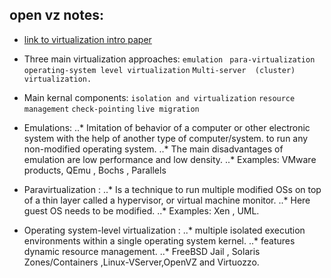 ## open vz notes:

- [link to virtualization intro paper](http://download.openvz.org/doc/openvz-intro.pdf)

- Three main virtualization approaches:
```emulation```
``` para-virtualization```
``` operating-system level virtualization```
```Multi-server  (cluster) virtualization.```

- Main kernal components:
```isolation and virtualization```
```resource management```
```check-pointing```
```live migration```

- Emulations:
..* Imitation of behavior of a computer or other electronic system with the help of another type of computer/system. to run any non-modified operating system.
..* The main disadvantages of emulation are low performance and low density.
..* Examples: VMware products, QEmu , Bochs , Parallels

- Paravirtualization :
..* Is a technique to run multiple modified OSs on top of a thin layer called a hypervisor, or virtual machine monitor.
..* Here guest OS needs to be modified.
..* Examples: Xen , UML.

- Operating system-level virtualization :
..* multiple isolated execution environments within a single operating system kernel.
..*  features dynamic resource management.
..* FreeBSD Jail , Solaris Zones/Containers ,Linux-VServer,OpenVZ and Virtuozzo.


